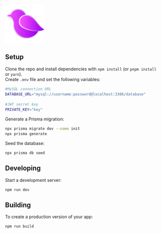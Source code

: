 ![favicon.png](https://github.com/5hanazar/serce_nodejs/blob/master/static/favicon.png)

## Setup

Clone the repo and install dependencies with `npm install` (or `pnpm install` or `yarn`).<br/>
Create `.env` file and set the following variables:

```bash
#MySQL connection URL
DATABASE_URL="mysql://username:password@localhost:3306/database"

#JWT secret key
PRIVATE_KEY="key"
```

Generate a Prisma migration:

```bash
npx prisma migrate dev --name init
npx prisma generate
```

Seed the database:

```bash
npx prisma db seed
```

## Developing

Start a development server:

```bash
npm run dev
```

## Building

To create a production version of your app:

```bash
npm run build
```